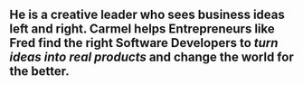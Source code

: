## He is a **creative leader** who sees business ideas left and right. **Carmel helps Entrepreneurs** like Fred find the right Software Developers to *turn ideas into real products* and change the world for the better.
